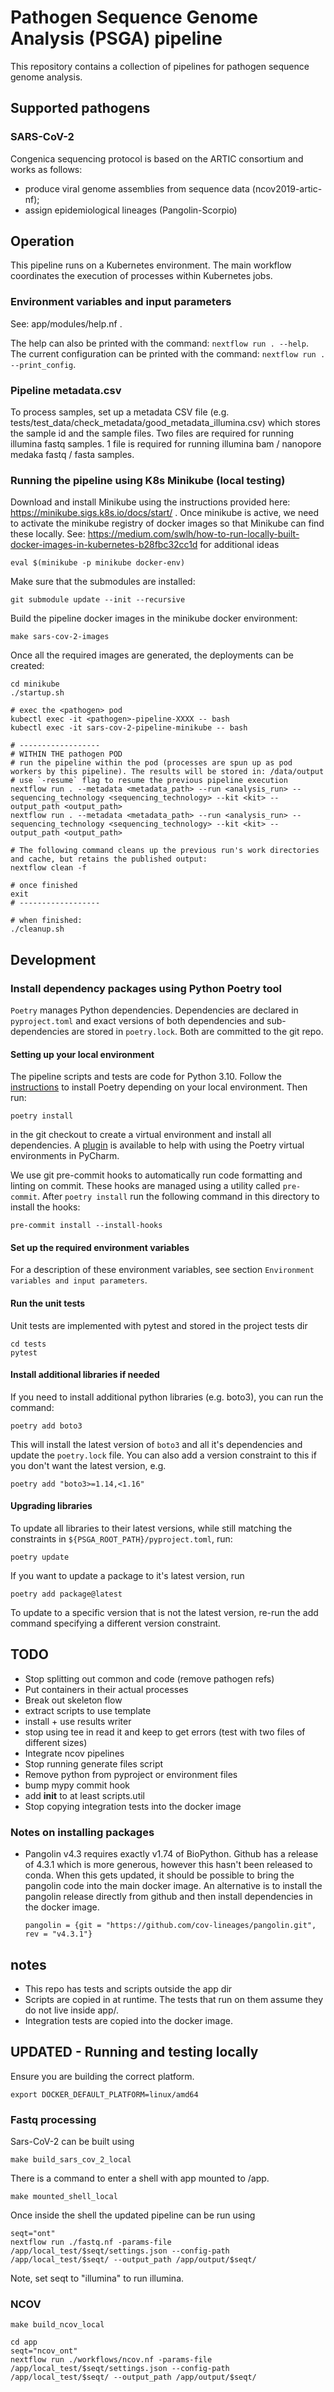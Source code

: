 # Pathogen Sequence Genome Analysis (PSGA) pipeline

This repository contains a collection of pipelines for pathogen sequence genome analysis.

## Supported pathogens

### SARS-CoV-2

Congenica sequencing protocol is based on the ARTIC consortium and works as follows:

- produce viral genome assemblies from sequence data (ncov2019-artic-nf);
- assign epidemiological lineages (Pangolin-Scorpio)

## Operation

This pipeline runs on a Kubernetes environment. The main workflow coordinates the execution of processes within Kubernetes jobs.

### Environment variables and input parameters

See: app/modules/help.nf .

The help can also be printed with the command: `nextflow run . --help`.
The current configuration can be printed with the command: `nextflow run . --print_config`.

### Pipeline metadata.csv

To process samples, set up a metadata CSV file (e.g. tests/test_data/check_metadata/good_metadata_illumina.csv) which stores the sample id and the sample files. Two files are required for running illumina fastq samples. 1 file is required for running illumina bam / nanopore medaka fastq / fasta samples.

### Running the pipeline using K8s Minikube (local testing)

Download and install Minikube using the instructions provided here: https://minikube.sigs.k8s.io/docs/start/ .
Once minikube is active, we need to activate the minikube registry of docker images so that Minikube can find these locally.
See: https://medium.com/swlh/how-to-run-locally-built-docker-images-in-kubernetes-b28fbc32cc1d for additional ideas

```commandline
eval $(minikube -p minikube docker-env)
```

Make sure that the submodules are installed:

```commandline
git submodule update --init --recursive
```

Build the pipeline docker images in the minikube docker environment:

```commandline
make sars-cov-2-images
```

Once all the required images are generated, the deployments can be created:

```commandline
cd minikube
./startup.sh

# exec the <pathogen> pod
kubectl exec -it <pathogen>-pipeline-XXXX -- bash
kubectl exec -it sars-cov-2-pipeline-minikube -- bash

# ------------------
# WITHIN THE pathogen POD
# run the pipeline within the pod (processes are spun up as pod workers by this pipeline). The results will be stored in: /data/output
# use `-resume` flag to resume the previous pipeline execution
nextflow run . --metadata <metadata_path> --run <analysis_run> --sequencing_technology <sequencing_technology> --kit <kit> --output_path <output_path>
nextflow run . --metadata <metadata_path> --run <analysis_run> --sequencing_technology <sequencing_technology> --kit <kit> --output_path <output_path>

# The following command cleans up the previous run's work directories and cache, but retains the published output:
nextflow clean -f

# once finished
exit
# ------------------

# when finished:
./cleanup.sh
```

## Development

### Install dependency packages using Python Poetry tool

`Poetry` manages Python dependencies. Dependencies are declared in `pyproject.toml` and exact versions of both dependencies and sub-dependencies are stored in `poetry.lock`. Both are committed to the git repo.

#### Setting up your local environment

The pipeline scripts and tests are code for Python 3.10.
Follow the [instructions](https://python-poetry.org/docs/) to install Poetry depending on your local environment. Then run:

```commandline
poetry install
```

in the git checkout to create a virtual environment and install all dependencies. A [plugin](https://plugins.jetbrains.com/plugin/14307-poetry) is available to help with using the Poetry virtual environments in PyCharm.

We use git pre-commit hooks to automatically run code formatting and linting on commit. These hooks are managed using a utility called `pre-commit`. After `poetry install` run the following command in this directory to install the hooks:

```commandline
pre-commit install --install-hooks
```

#### Set up the required environment variables

For a description of these environment variables, see section `Environment variables and input parameters`.

#### Run the unit tests

Unit tests are implemented with pytest and stored in the project tests dir

```commandline
cd tests
pytest
```

#### Install additional libraries if needed

If you need to install additional python libraries (e.g. boto3), you can run the command:

```commandline
poetry add boto3
```

This will install the latest version of `boto3` and all it's dependencies and update the `poetry.lock` file. You can also add a version constraint to this if you don't want the latest version, e.g.

```commandline
poetry add "boto3>=1.14,<1.16"
```

#### Upgrading libraries

To update all libraries to their latest versions, while still matching the constraints in `${PSGA_ROOT_PATH}/pyproject.toml`, run:

```commandline
poetry update
```

If you want to update a package to it's latest version, run

```commandline
poetry add package@latest
```

To update to a specific version that is not the latest version, re-run the add command specifying a different version constraint.

## TODO

- Stop splitting out common and code (remove pathogen refs)
- Put containers in their actual processes
- Break out skeleton flow
- extract scripts to use template
- install + use results writer
- stop using tee in read it and keep to get errors (test with two files of different sizes)
- Integrate ncov pipelines
- Stop running generate files script
- Remove python from pyproject or environment files
- bump mypy commit hook
- add **init** to at least scripts.util
- Stop copying integration tests into the docker image

### Notes on installing packages

- Pangolin v4.3 requires exactly v1.74 of BioPython.
  Github has a release of 4.3.1 which is more generous, however this hasn't been released to conda.
  When this gets updated, it should be possible to bring the pangolin code into the main docker image.
  An alternative is to install the pangolin release directly from github and then install dependencies in the docker image.
  ```
  pangolin = {git = "https://github.com/cov-lineages/pangolin.git", rev = "v4.3.1"}
  ```

## notes

- This repo has tests and scripts outside the app dir
- Scripts are copied in at runtime. The tests that run on them assume they do not live inside app/.
- Integration tests are copied into the docker image.

## UPDATED - Running and testing locally

Ensure you are building the correct platform.

```
export DOCKER_DEFAULT_PLATFORM=linux/amd64
```

### Fastq processing

Sars-CoV-2 can be built using

```
make build_sars_cov_2_local
```

There is a command to enter a shell with app mounted to /app.

```
make mounted_shell_local
```

Once inside the shell the updated pipeline can be run using

```
seqt="ont"
nextflow run ./fastq.nf -params-file /app/local_test/$seqt/settings.json --config-path /app/local_test/$seqt/ --output_path /app/output/$seqt/
```

Note, set seqt to "illumina" to run illumina.

### NCOV

```
make build_ncov_local

cd app
seqt="ncov_ont"
nextflow run ./workflows/ncov.nf -params-file /app/local_test/$seqt/settings.json --config-path /app/local_test/$seqt/ --output_path /app/output/$seqt/
```
